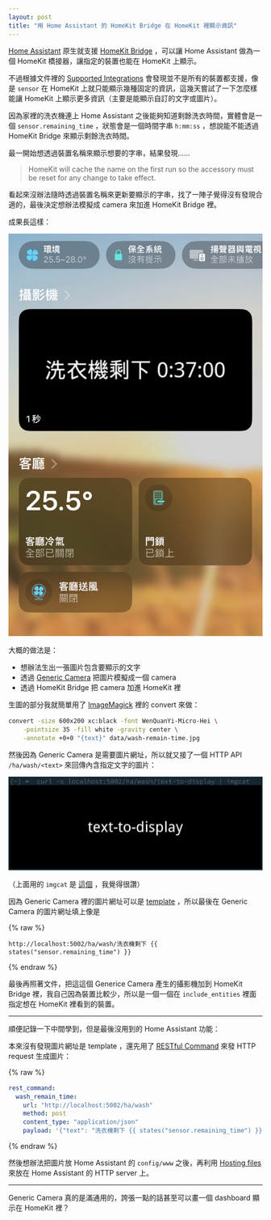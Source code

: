 ```yaml
---
layout: post
title: "用 Home Assistant 的 HomeKit Bridge 在 HomeKit 裡顯示資訊"
---
```


[Home Assistant](https://www.home-assistant.io/) 原生就支援 [HomeKit Bridge](https://www.home-assistant.io/integrations/homekit/) ，可以讓 Home Assistant 做為一個 HomeKit 橋接器，讓指定的裝置也能在 HomeKit 上顯示。

不過根據文件裡的 [Supported Integrations](https://www.home-assistant.io/integrations/homekit/#supported-integrations) 會發現並不是所有的裝置都支援，像是 `sensor` 在 HomeKit 上就只能顯示幾種固定的資訊，這幾天嘗試了一下怎麼樣能讓 HomeKit 上顯示更多資訊（主要是能顯示自訂的文字或圖片）。

因為家裡的洗衣機連上 Home Assistant 之後能夠知道剩餘洗衣時間，實體會是一個 `sensor.remaining_time` ，狀態會是一個時間字串 `h:mm:ss` ，想說能不能透過 HomeKit Bridge 來顯示剩餘洗衣時間。

最一開始想透過裝置名稱來顯示想要的字串，結果發現……

> HomeKit will cache the name on the first run so the accessory must be reset for any change to take effect.

看起來沒辦法隨時透過裝置名稱來更新要顯示的字串，找了一陣子覺得沒有發現合適的，最後決定想辦法模擬成 camera 來加進 HomeKit Bridge 裡。

成果長這樣：

![](/assets/images/home-assistant-homekit-bridge-display-info/homekit.png)

大概的做法是：

- 想辦法生出一張圖片包含要顯示的文字
- 透過 [Generic Camera](https://www.home-assistant.io/integrations/generic) 把圖片模擬成一個 camera
- 透過 HomeKit Bridge 把 camera 加進 HomeKit 裡

生圖的部分我就簡單用了 [ImageMagick](https://imagemagick.org/index.php) 裡的 convert 來做：

```bash
convert -size 600x200 xc:black -font WenQuanYi-Micro-Hei \
    -pointsize 35 -fill white -gravity center \
    -annotate +0+0 "{text}" data/wash-remain-time.jpg
```

然後因為 Generic Camera 是需要圖片網址，所以就又接了一個 HTTP API `/ha/wash/<text>` 來回傳內含指定文字的圖片：

![](/assets/images/home-assistant-homekit-bridge-display-info/curl-api-imgcat.png)

（上面用的 `imgcat` 是 [這個](https://pypi.org/project/imgcat/) ，我覺得很讚）

因為 Generic Camera 裡的圖片網址可以是 [template](https://www.home-assistant.io/docs/configuration/templating/) ，所以最後在 Generic Camera 的圖片網址填上像是

{% raw %}

```text
http://localhost:5002/ha/wash/洗衣機剩下 {{ states("sensor.remaining_time") }}
```

{% endraw %}

最後再照著文件，把這這個 Generice Camera 產生的攝影機加到 HomeKit Bridge 裡，我自己因為裝置比較少，所以是一個一個在 `include_entities` 裡面指定想在 HomeKit 裡看到的裝置。

---

順便記錄一下中間學到，但是最後沒用到的 Home Assistant 功能：

本來沒有發現圖片網址是 template ，還先用了 [RESTful Command](https://www.home-assistant.io/integrations/rest_command/) 來發 HTTP request 生成圖片：

{% raw %}

```yml
rest_command:
  wash_remain_time:
    url: "http://localhost:5002/ha/wash"
    method: post
    content_type: "application/json"
    payload: '{"text": "洗衣機剩下 {{ states("sensor.remaining_time") }}" }'
```

{% endraw %}

然後想辦法把圖片放 Home Assistant 的 `config/www` 之後，再利用 [Hosting files](https://www.home-assistant.io/integrations/http/#hosting-files) 來放在 Home Assistant 的 HTTP server 上。

---

Generic Camera 真的是滿通用的，誇張一點的話甚至可以畫一個 dashboard 顯示在 HomeKit 裡？
